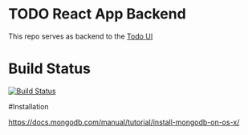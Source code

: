 # TODO React App Backend

This repo serves as backend to the [Todo UI](https://github.com/DeepeshAggarwal/Todo-UI)

# Build Status

[![Build Status](https://travis-ci.org/DeepeshAggarwal/Todo-Server.svg?branch=master)](https://travis-ci.org/DeepeshAggarwal/Todo-Server)

#Installation

https://docs.mongodb.com/manual/tutorial/install-mongodb-on-os-x/

